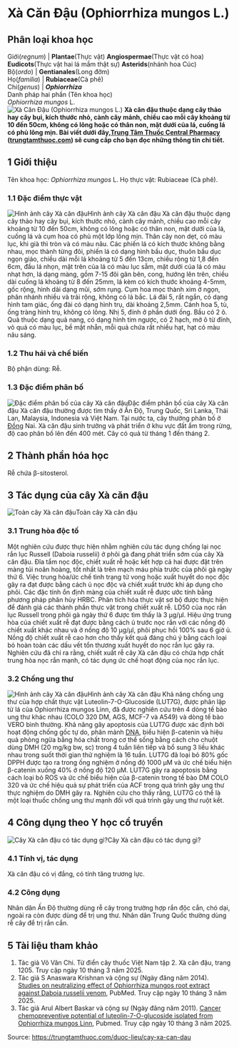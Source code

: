 # Xà Căn Đậu (Ophiorrhiza mungos L.)

Phân loại khoa học  
---  
Giới(_regnum_) |  **Plantae**(Thực vật) **Angiospermae**(Thực vật có hoa) **Eudicots**(Thực vật hai lá mầm thật sự) **Asterids**(nhánh hoa Cúc)  
Bộ(_ordo_) | **Gentianales**(Long đởm)  
Họ(_familia_) | **Rubiaceae**(Cà phê)  
Chi(_genus_) | **_Ophiorrhiza_**  
Danh pháp hai phần (Tên khoa học)  
_Ophiorrhiza mungos_ L.  
![Xà Căn Đậu \(Ophiorrhiza mungos L.\)](https://trungtamthuoc.com/images/others/xa-can-dau-5-0337.jpg)
**Xà căn đậu thuộc dạng cây thảo hay cây bụi, kích thước nhỏ, cành cây mảnh, chiều cao mỗi cây khoảng từ 10 đến 50cm, không có lông hoặc có thân non, mặt dưới của lá, cuống lá có phủ lông mịn. Bài viết dưới đây,[Trung Tâm Thuốc Central Pharmacy](https://trungtamthuoc.com/ "Trung Tâm Thuốc Central Pharmacy") ([trungtamthuoc.com](https://trungtamthuoc.com/ "trungtamthuoc.com")) sẽ cung cấp cho bạn đọc những thông tin chi tiết.**
##  1 Giới thiệu
Tên khoa học: _Ophiorrhiza mungos_ L.
Họ thực vật: Rubiaceae (Cà phê).
### 1.1 Đặc điểm thực vật
![Hình ảnh cây Xà căn đậu](https://trungtamthuoc.com/images/item/xa-can-dau-0.jpg)Hình ảnh cây Xà căn đậu
Xà căn đậu thuộc dạng cây thảo hay cây bụi, kích thước nhỏ, cành cây mảnh, chiều cao mỗi cây khoảng từ 10 đến 50cm, không có lông hoặc có thân non, mặt dưới của lá, cuống lá và cụm hoa có phủ một lớp lông mịn.
Thân cây non dẹt, có màu lục, khi già thì tròn và có màu nâu.
Các phiến lá có kích thước không bằng nhau, mọc thành từng đôi, phiến lá có dạng hình bầu dục, thuôn bầu dục ngọn giáo, chiều dài mỗi lá khoảng từ 5 đến 13cm, chiều rộng từ 1,8 đến 6cm, đầu lá nhọn, mặt trên của lá có màu lục sẫm, mặt dưới của lá có màu nhạt hơn, lá dạng màng, gồm 7-15 đôi gân bên, cong, hướng lên trên, chiều dài cuống lá khoảng từ 8 đến 25mm, lá kèm có kích thước khoảng 4-5mm, gốc rộng, hình dải dạng mũi, sớm rụng.
Cụm hoa mọc thành xim ở ngọn, phân nhánh nhiều và trải rộng, không có lá bắc. Lá đài 5, rất ngắn, có dạng hình tam giác, ống đài có dạng hình trụ, dài khoảng 2,5mm. Cánh hoa 5, tù, ống tràng hình trụ, không có lông. Nhị 5, đính ở phần dưới ống. Bầu có 2 ô.
Quả thuộc dạng quả nang, có dạng hình tim ngược, có 2 hạch, mở ô từ đỉnh, vỏ quả có màu lục, bề mặt nhẵn, mỗi quả chứa rất nhiều hạt, hạt có màu nâu sáng.
### 1.2 Thu hái và chế biến
Bộ phận dùng: Rễ.
### 1.3 Đặc điểm phân bố
![Đặc điểm phân bố của cây Xà căn đậu](https://trungtamthuoc.com/images/item/xa-can-dau-1.jpg)Đặc điểm phân bố của cây Xà căn đậu
Xà căn đậu thường được tìm thấy ở Ấn Độ, Trung Quốc, Sri Lanka, Thái Lan, Malaysia, Indonesia và Việt Nam.
Tại nước ta, cây thường phân bố ở [Đồng](https://trungtamthuoc.com/hoat-chat/dong "Đồng") Nai.
Xà căn đậu sinh trưởng và phát triển ở khu vực đất ẩm trong rừng, độ cao phân bố lên đến 400 mét. Cây có quả từ tháng 1 đến tháng 2.
##  2 Thành phần hóa học
Rễ chứa β-sitosterol.
##  3 Tác dụng của cây Xà căn đậu
![Toàn cây Xà căn đậu](https://trungtamthuoc.com/images/item/xa-can-dau-2.jpg)Toàn cây Xà căn đậu
### 3.1 Trung hòa độc tố
Một nghiên cứu được thực hiện nhằm nghiên cứu tác dụng chống lại nọc rắn lục Russell (Daboia russelii) ở phôi gà đang phát triển sớm của cây Xà căn đậu.
Đĩa tẩm nọc độc, chiết xuất rễ hoặc kết hợp cả hai được đặt trên màng túi noãn hoàng, tốt nhất là trên mạch máu phía trước của phôi gà ngày thứ 6. Việc trung hòa/ức chế tình trạng tử vong hoặc xuất huyết do nọc độc gây ra đạt được bằng cách ủ nọc độc và chiết xuất trước khi áp dụng cho phôi. Các đặc tính ổn định màng của chiết xuất rễ được ước tính bằng phương pháp phân hủy HRBC. Phân tích hóa thực vật sơ bộ được thực hiện để đánh giá các thành phần thực vật trong chiết xuất rễ.
LD50 của nọc rắn lục Russell trong phôi gà ngày thứ 6 được tìm thấy là 3 μg/μl. Hiệu ứng trung hòa của chiết xuất rễ đạt được bằng cách ủ trước nọc rắn với các nồng độ chiết xuất khác nhau và ở nồng độ 10 μg/μl, phôi phục hồi 100% sau 6 giờ ủ. Nồng độ chiết xuất rễ cao hơn cho thấy kết quả đáng chú ý bằng cách loại bỏ hoàn toàn các dấu vết tổn thương xuất huyết do nọc rắn lục gây ra.
Nghiên cứu đã chỉ ra rằng, chiết xuất rễ cây Xà căn đậu có chứa hợp chất trung hòa nọc rắn mạnh, có tác dụng ức chế hoạt động của nọc rắn lục.
### 3.2 Chống ung thư
![Hình ảnh cây Xà căn đậu](https://trungtamthuoc.com/images/item/xa-can-dau-3.jpg)Hình ảnh cây Xà căn đậu
Khả năng chống ung thư của hợp chất thực vật Luteolin-7-O-Glucoside (LUT7G), được phân lập từ lá của Ophiorrhiza mungos Linn, đã được nghiên cứu trên 4 dòng tế bào ung thư khác nhau (COLO 320 DM, AGS, MCF-7 và A549) và dòng tế bào VERO bình thường. Khả năng gây apoptosis của LUT7G được xác định bởi hoạt động chống gốc tự do, phân mảnh [DNA](https://trungtamthuoc.com/hoat-chat/dna "DNA"), biểu hiện β-catenin và hiệu quả phòng ngừa bằng hóa chất trong cơ thể sống bằng cách cho chuột dùng DMH (20 mg/kg bw, sc) trong 4 tuần liên tiếp và bổ sung 3 liều khác nhau trong suốt thời gian thử nghiệm là 16 tuần. LUT7G đã loại bỏ 80% gốc DPPH được tạo ra trong ống nghiệm ở nồng độ 1000 μM và ức chế biểu hiện β-catenin xuống 40% ở nồng độ 120 μM. LUT7G gây ra apoptosis bằng cách loại bỏ ROS và ức chế biểu hiện của β-catenin trong tế bào DM COLO 320 và ức chế hiệu quả sự phát triển của ACF trong quá trình gây ung thư thực nghiệm do DMH gây ra. Nghiên cứu cho thấy rằng, LUT7G có thể là một loại thuốc chống ung thư mạnh đối với quá trình gây ung thư ruột kết.
##  4 Công dụng theo Y học cổ truyền
![Cây Xà căn đậu có tác dụng gì?](https://trungtamthuoc.com/images/item/xa-can-dau-4.jpg)Cây Xà căn đậu có tác dụng gì?
### 4.1 Tính vị, tác dụng
Xà căn đậu có vị đắng, có tính tăng trương lực.
### 4.2 Công dụng
Nhân dân Ấn Độ thường dùng rễ cây trong trường hợp rắn độc cắn, chó dại, ngoài ra còn được dùng để trị ung thư.
Nhân dân Trung Quốc thường dùng rễ cây để trị rắn cắn.
##  5 Tài liệu tham khảo
  1. Tác giả Võ Văn Chi. Từ điển cây thuốc Việt Nam tập 2. Xà căn đậu, trang 1205. Truy cập ngày 10 tháng 3 năm 2025.
  2. Tác giả S Anaswara Krishnan và cộng sự (Ngày đăng năm 2014). [Studies on neutralizing effect of Ophiorrhiza mungos root extract against Daboia russelii venom](https://pubmed.ncbi.nlm.nih.gov/24280030/), PubMed. Truy cập ngày 10 tháng 3 năm 2025.
  3. Tác giả Arul Albert Baskar và cộng sự (Ngày đăng năm 2011). [Cancer chemopreventive potential of luteolin-7-O-glucoside isolated from Ophiorrhiza mungos Linn](https://pubmed.ncbi.nlm.nih.gov/21161823/), Pubmed. Truy cập ngày 10 tháng 3 năm 2025.




Source: https://trungtamthuoc.com/duoc-lieu/cay-xa-can-dau